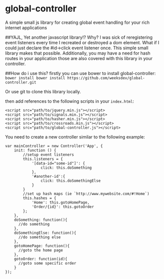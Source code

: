 # global-controller
A simple small js library for creating global event handling for your rich internet applications

##YAJL, Yet another javascript library!? Why?
I was sick of reregistering event listeners every time I recreated or destroyed a dom element.  What if I could just declare the #id->click event listener once.  This simple small library makes that possible.  Additionally, you may have a need for hash routes in your application those are also covered with this library in your controller.

##How do i use this?
firstly you can use bower to install global-controller:
`bower install bower install https://github.com/weeksdev/global-controller.git`

Or use git to clone this library locally.

then add references to the following scripts in your `index.html`:
```
<script src="path/to/jquery.min.js"></script>
<script src="path/to/signals.min.js"></script>
<script src="path/to/hasher.min.js"></script>
<script src="path/to/crossroads.min.js"></script>
<script src="path/to/global-controller.js"></script>
```

You need to create a new controller similar to the following example:
```
var mainController = new Controller('App', {
    init: function () {
        //setup event listeners
        this.listeners = {
            '[data-id="some-id"]': {
                click: this.doSomething
            },
            '#another-id':{
                click: this.doSomethingElse
            }
        }
        //set up hash maps (ie `http://www.mywebsite.com/#!Home`)
        this.hashes = {
            'Home': this.gotoHomePage,
            'Order/{id}': this.gotoOrder
        };
    },
    doSomething: function(){
      //do something
    },
    doSomethingElse: function(){
      //do something else
    },
    gotoHomePage: function(){
      //goto the home page
    },
    gotoOrder: function(id){
      //goto some specific order
    }
});
```